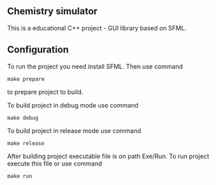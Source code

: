 ## Chemistry simulator ##

This is a educational C++ project - GUI library based on SFML.

## Configuration ##

To run the project you need install SFML.
Then use command
```
make prepare
```
to prepare project to build.

To build project in debug mode use command
```
make debug
```

To build project in release mode use command
```
make release
```

After building project executable file is on path Exe/Run. To run project execute this file or use command
```
make run
```
